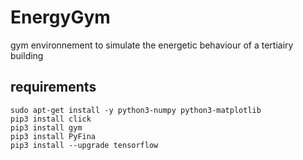 # EnergyGym
gym environnement to simulate the energetic behaviour of a tertiairy building

## requirements

```
sudo apt-get install -y python3-numpy python3-matplotlib
pip3 install click
pip3 install gym
pip3 install PyFina
pip3 install --upgrade tensorflow
```
